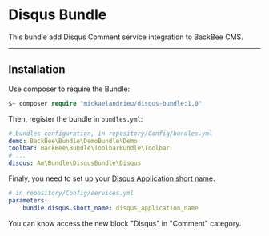 Disqus Bundle
===================


This bundle add Disqus Comment service integration to BackBee CMS.

----------


## Installation

Use composer to require the Bundle:

```php
$~ composer require "mickaelandrieu/disqus-bundle:1.0"
```

Then, register the bundle in `bundles.yml`:

```yaml
# bundles configuration, in repository/Config/bundles.yml
demo: BackBee\Bundle\DemoBundle\Demo
toolbar: BackBee\Bundle\ToolbarBundle\Toolbar
# ...
disqus: Am\Bundle\DisqusBundle\Disqus
```

Finaly, you need to set up your [Disqus Application short name](https://help.disqus.com/customer/portal/articles/466208).


```yaml
# in repository/Config/services.yml
parameters:
    bundle.disqus.short_name: disqus_application_name
```

You can know access the new block "Disqus" in "Comment" category.


